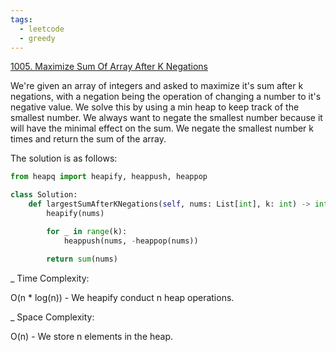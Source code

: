 ```yaml
---
tags:
  - leetcode
  - greedy
---
```


<a href="https://leetcode.com/problems/maximize-sum-of-array-after-k-negations/">
1005. Maximize Sum Of Array After K Negations</a>

We're given an array of integers and asked to maximize it's sum after k
negations, with a negation being the operation of changing a number to it's
negative value. We solve this by using a min heap to keep track of the smallest
number. We always want to negate the smallest number because it will have the
minimal effect on the sum. We negate the smallest number k times and return the
sum of the array.

The solution is as follows:

```python
from heapq import heapify, heappush, heappop

class Solution:
    def largestSumAfterKNegations(self, nums: List[int], k: int) -> int:
        heapify(nums)

        for _ in range(k):
            heappush(nums, -heappop(nums))

        return sum(nums)
```

\_ Time Complexity:

O(n \* log(n)) - We heapify conduct n heap operations.

\_ Space Complexity:

O(n) - We store n elements in the heap.
